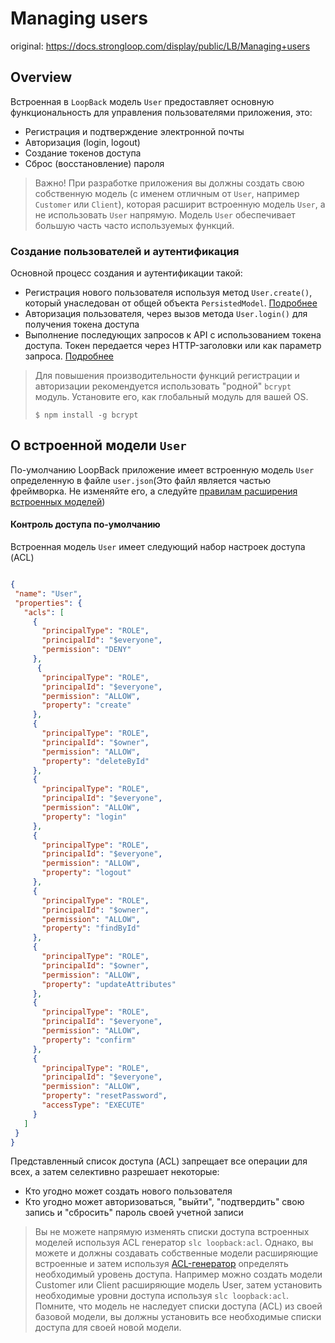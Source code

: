 # Managing users

original: https://docs.strongloop.com/display/public/LB/Managing+users

## Overview

Встроенная в `LoopBack` модель `User` предоставляет основную функциональность для управления пользователями приложения, это:

+ Регистрация и подтверждение электронной почты
+ Авторизация (login, logout)
+ Создание токенов доступа
+ Сброс (восстановление) пароля

> Важно! При разработке приложения вы должны создать свою собственную модель (с именем отличным от `User`, например `Customer` или `Client`), которая расширит встроенную модель `User`, а не использовать `User` напрямую. Модель `User` обеспечивает большую часть часто используемых функций.

### Создание пользователей и аутентификация

Основной процесс создания и аутентификации такой:

+ Регистрация нового пользователя используя метод `User.create()`, который унаследован от общей объекта `PersistedModel`. [Подробнее](https://docs.strongloop.com/display/LB/Registering+users)
+ Авторизация пользователя, через вызов метода `User.login()` для получения токена доступа
+ Выполнение последующих запросов к API с использованием токена доступа. Токен передается через HTTP-заголовки или как параметр запроса. [Подробнее](https://docs.strongloop.com/display/LB/Making+authenticated+requests#Makingauthenticatedrequests-Makingauthenticatedrequestswithaccesstokens) 

> Для повышения производительности функций регистрации и авторизации рекомендуется использовать "родной" `bcrypt` модуль. Установите его, как глобальный модуль для вашей OS.
> ```
> $ npm install -g bcrypt
> ```

## О встроенной модели `User`

По-умолчанию LoopBack приложение имеет встроенную модель `User` определенную в файле `user.json`(Это файл является частью фреймворка. Не изменяйте его, а следуйте [правилам расширения встроенных моделей](https://docs.strongloop.com/display/LB/Extending+built-in+models))

#### Контроль доступа по-умолчанию

Встроенная модель `User` имеет следующий набор настроек доступа (ACL)

```json

{
 "name": "User",
 "properties": {
   "acls": [
     {
       "principalType": "ROLE",
       "principalId": "$everyone",
       "permission": "DENY"
     },
      {
       "principalType": "ROLE",
       "principalId": "$everyone",
       "permission": "ALLOW",
       "property": "create"
     },
     {
       "principalType": "ROLE",
       "principalId": "$owner",
       "permission": "ALLOW",
       "property": "deleteById"
     },
     {
       "principalType": "ROLE",
       "principalId": "$everyone",
       "permission": "ALLOW",
       "property": "login"
     },
     {
       "principalType": "ROLE",
       "principalId": "$everyone",
       "permission": "ALLOW",
       "property": "logout"
     },
     {
       "principalType": "ROLE",
       "principalId": "$owner",
       "permission": "ALLOW",
       "property": "findById"
     },
     {
       "principalType": "ROLE",
       "principalId": "$owner",
       "permission": "ALLOW",
       "property": "updateAttributes"
     },
     {
       "principalType": "ROLE",
       "principalId": "$everyone",
       "permission": "ALLOW",
       "property": "confirm"
     },
     {
       "principalType": "ROLE",
       "principalId": "$everyone",
       "permission": "ALLOW",
       "property": "resetPassword",
       "accessType": "EXECUTE"
     }
   ]
 }
}
```

Представленный список доступа (ACL) запрещает все операции для всех, а затем селективно разрешает некоторые:

+ Кто угодно может создать нового пользователя
+ Кто угодно может авторизоваться, "выйти", "подтвердить" свою запись и "сбросить" пароль своей учетной записи

> Вы не можете напрямую изменять списки доступа встроенных моделей используя ACL генератор `slc loopback:acl`.
> Однако, вы можете и должны создавать собственные модели расширяющие встроенные и затем используя [ACL-генератор](https://docs.strongloop.com/display/LB/ACL+generator) определять необходимый уровень доступа. Например можно создать модели Customer или Client расширяющие модель User, затем установить необходимые уровни доступа используя `slc loopback:acl`. Помните, что модель не наследует списки доступа (ACL) из своей базовой модели, вы должны установить все необходимые списки доступа для своей новой модели.